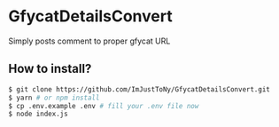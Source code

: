 # GfycatDetailsConvert
Simply posts comment to proper gfycat URL

## How to install?
``` bash
$ git clone https://github.com/ImJustToNy/GfycatDetailsConvert.git
$ yarn # or npm install
$ cp .env.example .env # fill your .env file now
$ node index.js
```
